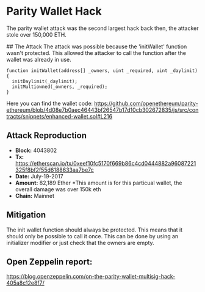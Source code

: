 # Parity Wallet Hack

The parity wallet attack was the second largest hack back then, the attacker stole over 150,000 ETH. 


## The Attack 
The attack was possible because the 'initWallet' function wasn't protected. This allowed the attacker to call the function after the wallet was already in use. 

``` solidity
function initWallet(address[] _owners, uint _required, uint _daylimit) {    
  initDaylimit(_daylimit);    
  initMultiowned(_owners, _required);  
}
```

Here you can find the wallet code: https://github.com/openethereum/parity-ethereum/blob/4d08e7b0aec46443bf26547b17d10cb302672835/js/src/contracts/snippets/enhanced-wallet.sol#L216


## Attack Reproduction
- **Block:** 4043802
- **Tx:** https://etherscan.io/tx/0xeef10fc5170f669b86c4cd0444882a96087221325f8bf2f55d6188633aa7be7c
- **Date:** July-19-2017
- **Amount:** 82,189 Ether *This amount is for this particual wallet, the overall damage was over 150k eth
- **Chain:** Mainnet


## Mitigation
The init wallet function should always be protected. This means that it should only be possible to call it once. This can be done by using an initializer modifier or just check that the owners are empty.

## Open Zeppelin report: 
https://blog.openzeppelin.com/on-the-parity-wallet-multisig-hack-405a8c12e8f7/
